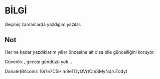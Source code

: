 # BİLGİ

Geçmiş zamanlarda yazdığım yazılar.

## Not

Her ne kadar yazdıklarım yıllar öncesine ait olsa bile güncelliğini koruyor.

Güvenlik , gecesi gündüzü yok...


Donate(Bitcoin):
16r1e7C5Him8eTDyQVrtCmSMyNqruTodyt

